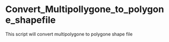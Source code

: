 # Convert_Multipollygone_to_polygone_shapefile
This script will convert multipolygone to polygone shape file
